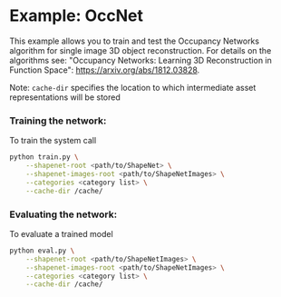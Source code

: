 # Example: OccNet
This example allows you to train and test the Occupancy Networks algorithm for single image 3D object reconstruction. For details on the algorithms see: "Occupancy Networks: Learning 3D Reconstruction in Function Space": https://arxiv.org/abs/1812.03828.

Note: `cache-dir` specifies the location to which intermediate asset
representations will be stored

### Training the network:

To train the system call
```bash
python train.py \
    --shapenet-root <path/to/ShapeNet> \
    --shapenet-images-root <path/to/ShapeNetImages> \
    --categories <category list> \
    --cache-dir /cache/
```


### Evaluating the network: 

To evaluate a trained model
```bash
python eval.py \
    --shapenet-root <path/to/ShapeNetImages> \
    --shapenet-images-root <path/to/ShapeNetImages> \
    --categories <category list> \
    --cache-dir /cache/
```
